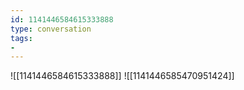 ```yaml
---
id: 1141446584615333888
type: conversation
tags:
- 
---
```

![[1141446584615333888]]
![[1141446585470951424]]

